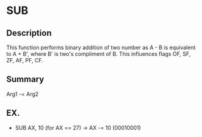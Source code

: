 
# SUB
## Description
This function performs binary addition of two number as A - B is equivalent
to A + B', where B' is two's compliment of B.
This influences flags OF, SF, ZF, AF, PF, CF.

## Summary
Arg1 -= Arg2

## EX.
- SUB AX, 10 (for AX == 27) -> AX -= 10 (00010001)

